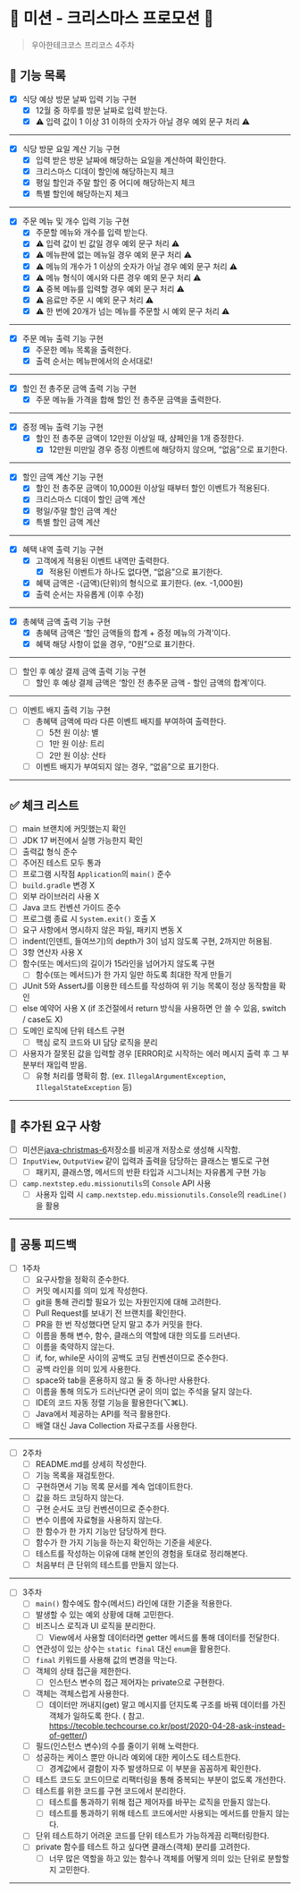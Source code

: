 # 🎄 미션 - 크리스마스 프로모션 🎄

> 우아한테크코스 프리코스 4주차

## 🚀 기능 목록

- [X] 식당 예상 방문 날짜 입력 기능 구현
    - [X] 12월 중 하루를 방문 날짜로 입력 받는다.
    - [X] ⚠️ 입력 값이 1 이상 31 이하의 숫자가 아닐 경우 예외 문구 처리 ⚠️

---

- [X] 식당 방문 요일 계산 기능 구현
    - [X] 입력 받은 방문 날짜에 해당하는 요일을 계산하여 확인한다.
    - [X] 크리스마스 디데이 할인에 해당하는지 체크
    - [X] 평일 할인과 주말 할인 중 어디에 해당하는지 체크
    - [X] 특별 할인에 해당하는지 체크

---

- [X] 주문 메뉴 및 개수 입력 기능 구현
    - [X] 주문할 메뉴와 개수를 입력 받는다.
    - [X] ⚠️ 입력 값이 빈 값일 경우 예외 문구 처리 ⚠️
    - [X] ⚠️ 메뉴판에 없는 메뉴일 경우 예외 문구 처리 ⚠️
    - [X] ⚠️ 메뉴의 개수가 1 이상의 숫자가 아닐 경우 예외 문구 처리 ⚠️
    - [X] ⚠️ 메뉴 형식이 예시와 다른 경우 예외 문구 처리 ⚠️
    - [X] ⚠️ 중복 메뉴를 입력할 경우 예외 문구 처리 ⚠️
    - [X] ⚠️ 음료만 주문 시 예외 문구 처리 ⚠️
    - [X] ⚠️ 한 번에 20개가 넘는 메뉴를 주문할 시 예외 문구 처리 ⚠️

---

- [X] 주문 메뉴 출력 기능 구현
    - [X] 주문한 메뉴 목록을 출력한다.
    - [X] 출력 순서는 메뉴판에서의 순서대로!

---

- [X] 할인 전 총주문 금액 출력 기능 구현
    - [X] 주문 메뉴들 가격을 합해 할인 전 총주문 금액을 출력한다.

---

- [X] 증정 메뉴 출력 기능 구현
    - [X] 할인 전 총주문 금액이 12만원 이상일 때, 샴페인을 1개 증정한다.
        - [X] 12만원 미만일 경우 증정 이벤트에 해당하지 않으며, “없음”으로 표기한다.

---

- [X] 할인 금액 계산 기능 구현
    - [X] 할인 전 총주문 금액이 10,000원 이상일 때부터 할인 이벤트가 적용된다.
    - [X] 크리스마스 디데이 할인 금액 계산
    - [X] 평일/주말 할인 금액 계산
    - [X] 특별 할인 금액 계산

---

- [X] 혜택 내역 출력 기능 구현
    - [X] 고객에게 적용된 이벤트 내역만 출력한다.
        - [X] 적용된 이벤트가 하나도 없다면, “없음”으로 표기한다.
    - [X] 혜택 금액은 -(금액)(단위)의 형식으로 표기한다. (ex. -1,000원)
    - [X] 출력 순서는 자유롭게 (이후 수정)

---

- [X] 총혜택 금액 출력 기능 구현
    - [X] 총혜택 금액은 ‘할인 금액들의 합계 + 증정 메뉴의 가격’이다.
    - [X] 혜택 해당 사항이 없을 경우, “0원”으로 표기한다.

---

- [ ] 할인 후 예상 결제 금액 출력 기능 구현
    - [ ] 할인 후 예상 결제 금액은 ‘할인 전 총주문 금액 - 할인 금액의 합계’이다.

---

- [ ] 이벤트 배지 출력 기능 구현
    - [ ] 총혜택 금액에 따라 다른 이벤트 배지를 부여하여 출력한다.
        - [ ] 5천 원 이상: 별
        - [ ] 1만 원 이상: 트리
        - [ ] 2만 원 이상: 산타
    - [ ] 이벤트 배지가 부여되지 않는 경우, “없음”으로 표기한다.

---

## ✅ 체크 리스트

- [ ] main 브랜치에 커밋했는지 확인
- [ ] JDK 17 버전에서 실행 가능한지 확인
- [ ] 출력값 형식 준수
- [ ] 주어진 테스트 모두 통과
- [ ] 프로그램 시작점 `Application`의 `main()` 준수
- [ ] `build.gradle` 변경 X
- [ ] 외부 라이브러리 사용 X
- [ ] Java 코드 컨벤션 가이드 준수
- [ ] 프로그램 종료 시 `System.exit()` 호출 X
- [ ] 요구 사항에서 명시하지 않은 파일, 패키지 변동 X
- [ ] indent(인덴트, 들여쓰기)의 depth가 3이 넘지 않도록 구현, 2까지만 허용됨.
- [ ] 3항 연산자 사용 X
- [ ] 함수(또는 메서드)의 길이가 15라인을 넘어가지 않도록 구현
    - [ ] 함수(또는 메서드)가 한 가지 일만 하도록 최대한 작게 만들기
- [ ] JUnit 5와 AssertJ를 이용한 테스트를 작성하여 위 기능 목록이 정상 동작함을 확인
- [ ] else 예약어 사용 X (if 조건절에서 return 방식을 사용하면 안 쓸 수 있음, switch / case도 X)
- [ ] 도메인 로직에 단위 테스트 구현
    - [ ] 핵심 로직 코드와 UI 담당 로직을 분리
- [ ] 사용자가 잘못된 값을 입력할 경우 [ERROR]로 시작하는 에러 메시지 출력 후 그 부분부터 재입력 받음.
    - [ ] 유형 처리를 명확히 함. (ex. `IllegalArgumentException`, `IllegalStateException` 등)

---

## 🚨 추가된 요구 사항

- [ ] 미션은[java-christmas-6](https://github.com/woowacourse-precourse/java-christmas-6)저장소를 비공개 저장소로 생성해 시작함.
- [ ] `InputView`, `OutputView` 같이 입력과 출력을 담당하는 클래스는 별도로 구현
    - [ ] 패키지, 클래스명, 메서드의 반환 타입과 시그니처는 자유롭게 구현 가능
- [ ] `camp.nextstep.edu.missionutils`의 `Console` API 사용
    - [ ] 사용자 입력 시 `camp.nextstep.edu.missionutils.Console`의 `readLine()`을 활용

---

## 📮 공통 피드백

- [ ] 1주차
    - [ ] 요구사항을 정확히 준수한다.
    - [ ] 커밋 메시지를 의미 있게 작성한다.
    - [ ] git을 통해 관리할 필요가 있는 자원인지에 대해 고려한다.
    - [ ] Pull Request를 보내기 전 브랜치를 확인한다.
    - [ ] PR을 한 번 작성했다면 닫지 말고 추가 커밋을 한다.
    - [ ] 이름을 통해 변수, 함수, 클래스의 역할에 대한 의도를 드러낸다.
    - [ ] 이름을 축약하지 않는다.
    - [ ] if, for, while문 사이의 공백도 코딩 컨벤션이므로 준수한다.
    - [ ] 공백 라인을 의미 있게 사용한다.
    - [ ] space와 tab을 혼용하지 않고 둘 중 하나만 사용한다.
    - [ ] 이름을 통해 의도가 드러난다면 굳이 의미 없는 주석을 달지 않는다.
    - [ ] IDE의 코드 자동 정렬 기능을 활용한다(⌥⌘L).
    - [ ] Java에서 제공하는 API를 적극 활용한다.
    - [ ] 배열 대신 Java Collection 자료구조를 사용한다.

---

- [ ] 2주차
    - [ ] README.md를 상세히 작성한다.
    - [ ] 기능 목록을 재검토한다.
    - [ ] 구현하면서 기능 목록 문서를 계속 업데이트한다.
    - [ ] 값을 하드 코딩하지 않는다.
    - [ ] 구현 순서도 코딩 컨벤션이므로 준수한다.
    - [ ] 변수 이름에 자료형을 사용하지 않는다.
    - [ ] 한 함수가 한 가지 기능만 담당하게 한다.
    - [ ] 함수가 한 가지 기능을 하는지 확인하는 기준을 세운다.
    - [ ] 테스트를 작성하는 이유에 대해 본인의 경험을 토대로 정리해본다.
    - [ ] 처음부터 큰 단위의 테스트를 만들지 않는다.

---

- [ ] 3주차
    - [ ] `main()` 함수에도 함수(메서드) 라인에 대한 기준을 적용한다.
    - [ ] 발생할 수 있는 예외 상황에 대해 고민한다.
    - [ ] 비즈니스 로직과 UI 로직을 분리한다.
        - [ ] View에서 사용할 데이터라면 getter 메서드를 통해 데이터를 전달한다.
    - [ ] 연관성이 있는 상수는 `static final` 대신 `enum`을 활용한다.
    - [ ] `final` 키워드를 사용해 값의 변경을 막는다.
    - [ ] 객체의 상태 접근을 제한한다.
        - [ ] 인스턴스 변수의 접근 제어자는 private으로 구현한다.
    - [ ] 객체는 객체스럽게 사용한다.
        - [ ] 데이터만 꺼내지(get) 말고 메시지를 던지도록 구조를 바꿔 데이터를 가진 객체가 일하도록 한다. (
          참고. https://tecoble.techcourse.co.kr/post/2020-04-28-ask-instead-of-getter/)
    - [ ] 필드(인스턴스 변수)의 수를 줄이기 위해 노력한다.
    - [ ] 성공하는 케이스 뿐만 아니라 예외에 대한 케이스도 테스트한다.
        - [ ] 경계값에서 결함이 자주 발생하므로 이 부분을 꼼꼼하게 확인한다.
    - [ ] 테스트 코드도 코드이므로 리팩터링을 통해 중복되는 부분이 없도록 개선한다.
    - [ ] 테스트를 위한 코드를 구현 코드에서 분리한다.
        - [ ] 테스트를 통과하기 위해 접근 제어자를 바꾸는 로직을 만들지 않는다.
        - [ ] 테스트를 통과하기 위해 테스트 코드에서만 사용되는 메서드를 만들지 않는다.
    - [ ] 단위 테스트하기 어려운 코드를 단위 테스트가 가능하게끔 리팩터링한다.
    - [ ] private 함수를 테스트 하고 싶다면 클래스(객체) 분리를 고려한다.
        - [ ] 너무 많은 역할을 하고 있는 함수나 객체를 어떻게 의미 있는 단위로 분할할지 고민한다.

---